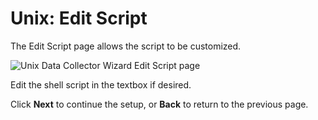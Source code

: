 # Unix: Edit Script

The Edit Script page allows the script to be customized.

![Unix Data Collector Wizard Edit Script page](/img/versioned_docs/accessanalyzer_11.6/accessanalyzer/admin/datacollector/unix/editscript.webp)

Edit the shell script in the textbox if desired.

Click **Next** to continue the setup, or **Back** to return to the previous page.
